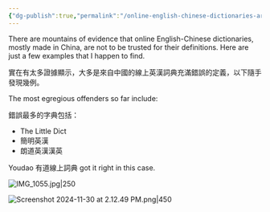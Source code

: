 ```yaml
---
{"dg-publish":true,"permalink":"/online-english-chinese-dictionaries-are-full-of-errors/","noteIcon":"2"}
---
```


There are mountains of evidence that online English-Chinese dictionaries, mostly made in China, are not to be trusted for their definitions. Here are just a few examples that I happen to find.

實在有太多證據顯示，大多是來自中國的線上英漢詞典充滿錯誤的定義，以下隨手發現幾例。

The most egregious offenders so far include:

錯誤最多的字典包括：

- The Little Dict
- 簡明英漢
- 朗道英漢漢英

Youdao 有道線上詞典 got it right in this case.

![IMG_1055.jpg|250](/img/user/_attachments/_OB/IMG_1055.jpg)


![Screenshot 2024-11-30 at 2.12.49 PM.png|450](/img/user/_attachments/_OB/Screenshot%202024-11-30%20at%202.12.49%20PM.png)